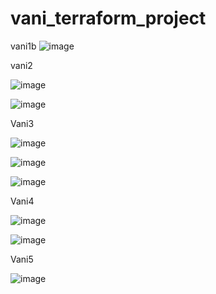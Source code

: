 # vani_terraform_project
vani1b 
![image](https://github.com/user-attachments/assets/d5c90ac2-a056-40e0-be1b-49ac8813e931)


vani2

![image](https://github.com/user-attachments/assets/3ea79130-4f50-4545-a49f-735169fac305)


![image](https://github.com/user-attachments/assets/0be8325e-c9f6-4297-bbea-25b9d04798a6)


Vani3

![image](https://github.com/user-attachments/assets/27b6278c-cf98-4279-80cd-b462767add79)


![image](https://github.com/user-attachments/assets/a3c2e273-7943-4689-95ff-d7ce853a7f9a)

![image](https://github.com/user-attachments/assets/f5e22db5-b2ed-49a1-a43c-63cb4c12522e)

Vani4

![image](https://github.com/user-attachments/assets/2c1e8314-d429-4f35-8572-b44cb9c09c29)

![image](https://github.com/user-attachments/assets/9a9cfb99-9e54-445e-8143-2d339c2c1432)

Vani5

![image](https://github.com/user-attachments/assets/2439fdfd-731a-4500-bb5f-1c8171fde7d4)
